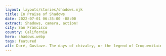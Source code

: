 ```yaml
---
layout: layouts/stories/shadows.njk
title: In Praise of Shadows
date: 2022-07-01 06:35:00 -08:00
extract: Shadows, camera, action!
city: San Francisco
country: California
hero: shadows.webp
tags: featured
alt: Doré, Gustave. The days of chivalry, or the legend of Croquemitaine. A man wearing a suit of armor stands facing a towering and spectral figure holding a candle as other similar figures are leaving the scene in the background.
---
```

